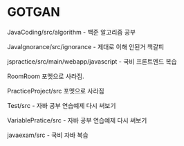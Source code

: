 # GOTGAN
<p>JavaCoding/src/algorithm - 백준 알고리즘 공부</p>
<p>JavaIgnorance/src/ignorance  - 제대로 이해 안된거 책갈피</p>
<p>jspractice/src/main/webapp/javascript - 국비 프론트엔드 복습</p>
<p>RoomRoom 포멧으로 사라짐.</p>
<p>PracticeProject/src 포멧으로 사라짐</p>
<p>Test/src - 자바 공부 연습예제 다시 써보기</p>
<p>VariablePratice/src - 자바 공부 연습예제 다시 써보기</p>
<p>javaexam/src - 국비 자바 복습</p>
